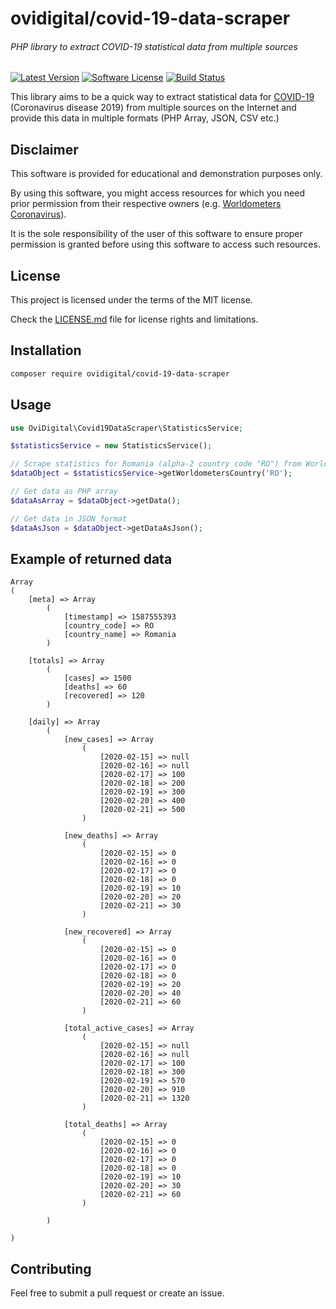 # ovidigital/covid-19-data-scraper
###### PHP library to extract COVID-19 statistical data from multiple sources

[![Latest Version](https://img.shields.io/packagist/v/ovidigital/covid-19-data-scraper.svg?style=flat-square&cacheSeconds=3600&label=latest%20version)](https://github.com/ovidigital/covid-19-data-scraper/releases)
[![Software License](https://img.shields.io/badge/license-MIT-brightgreen.svg?style=flat-square)](LICENSE.md)
[![Build Status](https://img.shields.io/travis/ovidigital/covid-19-data-scraper/master.svg?style=flat-square&logo=travis&logoColor=white)](https://travis-ci.com/ovidigital/covid-19-data-scraper)

This library aims to be a quick way to extract statistical data for [COVID-19](https://en.wikipedia.org/wiki/Coronavirus_disease_2019) (Coronavirus disease 2019) from multiple sources on the Internet and provide this data in multiple formats (PHP Array, JSON, CSV etc.)

## Disclaimer
This software is provided for educational and demonstration purposes only.

By using this software, you might access resources for which you need prior permission from their respective owners (e.g. [Worldometers Coronavirus](https://www.worldometers.info/coronavirus/)).

It is the sole responsibility of the user of this software to ensure proper permission is granted before using this software to access such resources.

## License
This project is licensed under the terms of the MIT license.

Check the [LICENSE.md](LICENSE.md) file for license rights and limitations.

## Installation

```bash
composer require ovidigital/covid-19-data-scraper
```

## Usage


```php
use OviDigital\Covid19DataScraper\StatisticsService;

$statisticsService = new StatisticsService();

// Scrape statistics for Romania (alpha-2 country code "RO") from Worldometers
$dataObject = $statisticsService->getWorldometersCountry('RO');

// Get data as PHP array
$dataAsArray = $dataObject->getData();

// Get data in JSON format
$dataAsJson = $dataObject->getDataAsJson();
```

## Example of returned data
```
Array
(
    [meta] => Array
        (
            [timestamp] => 1587555393
            [country_code] => RO
            [country_name] => Romania
        )

    [totals] => Array
        (
            [cases] => 1500
            [deaths] => 60
            [recovered] => 120
        )

    [daily] => Array
        (
            [new_cases] => Array
                (
                    [2020-02-15] => null
                    [2020-02-16] => null
                    [2020-02-17] => 100
                    [2020-02-18] => 200
                    [2020-02-19] => 300
                    [2020-02-20] => 400
                    [2020-02-21] => 500
                )

            [new_deaths] => Array
                (
                    [2020-02-15] => 0
                    [2020-02-16] => 0
                    [2020-02-17] => 0
                    [2020-02-18] => 0
                    [2020-02-19] => 10
                    [2020-02-20] => 20
                    [2020-02-21] => 30
                )

            [new_recovered] => Array
                (
                    [2020-02-15] => 0
                    [2020-02-16] => 0
                    [2020-02-17] => 0
                    [2020-02-18] => 0
                    [2020-02-19] => 20
                    [2020-02-20] => 40
                    [2020-02-21] => 60
                )

            [total_active_cases] => Array
                (
                    [2020-02-15] => null
                    [2020-02-16] => null
                    [2020-02-17] => 100
                    [2020-02-18] => 300
                    [2020-02-19] => 570
                    [2020-02-20] => 910
                    [2020-02-21] => 1320
                )

            [total_deaths] => Array
                (
                    [2020-02-15] => 0
                    [2020-02-16] => 0
                    [2020-02-17] => 0
                    [2020-02-18] => 0
                    [2020-02-19] => 10
                    [2020-02-20] => 30
                    [2020-02-21] => 60
                )

        )

)
```
## Contributing

Feel free to submit a pull request or create an issue.

